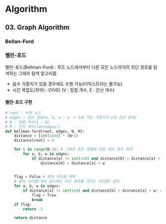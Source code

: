 # Algorithm
## 03. Graph Algorithm
### Bellan-Ford

### 벨만-포드
벨만-포드(Bellman-Ford) : 루트 노드에서부터 다른 모든 노드까지의 최단 경로를 탐색하는 그래프 탐색 알고리즘
- 음수 가중치가 있을 경우에도 수행 가능(다익스트라는 불가능)
- 시간 복잡도(최악) : O(VE) (V : 정점 개수, E : 간선 개수)

#### 벨만-포드 구현
```python
# root : 시작 노드
# edges : 간선 정보(a, b, w : a -> b로 가는 가중치가 w인 간선 존재)
# N : 정점 개수(1 ~ N)
# M : 간선 개수(len(edges))
def bellman-ford(root, edges, N, M):
    distance = [int(1e9)] * (N+1) 
    distance[root] = 0

    for i in range(N-1): # 그래프 모든 정점에 대한 최단 경로 파악
        for a, b, w in edges:
            if distance[a] != int(1e9) and distance[b] > distance[a] + w:
                distance[b] = distance[a] + w
    
    
    flag = False # 음의 사이클 여부
    # 음의 사이클(계속 감소하는 최단 경로를 가지는 사이클) 탐지    
    for a, b, w in edges:
        if distance[a] != int(1e9) and distance[b] > distance[a] + w: # 음의 사이클이 발생하는 경우(이미 다 순회했는데 더 줄어듦 : a -> b 경로를 포함하는 음의 사이클 존재)
            flag = True
            break
    if flag:
        return -1

    return distance
```